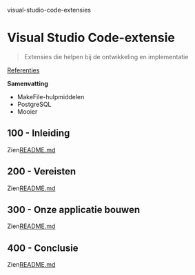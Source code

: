 visual-studio-code-extensies

# Visual Studio Code-extensie

> Extensies die helpen bij de ontwikkeling en implementatie

[Referenties](./REFERENCES.md)

**Samenvatting**

-   MakeFile-hulpmiddelen
-   PostgreSQL
-   Mooier

## 100 - Inleiding

Zien[README.md](./100/README.md)

## 200 - Vereisten

Zien[README.md](./200/README.md)

## 300 - Onze applicatie bouwen

Zien[README.md](./300/README.md)

## 400 - Conclusie

Zien[README.md](./400/README.md)
